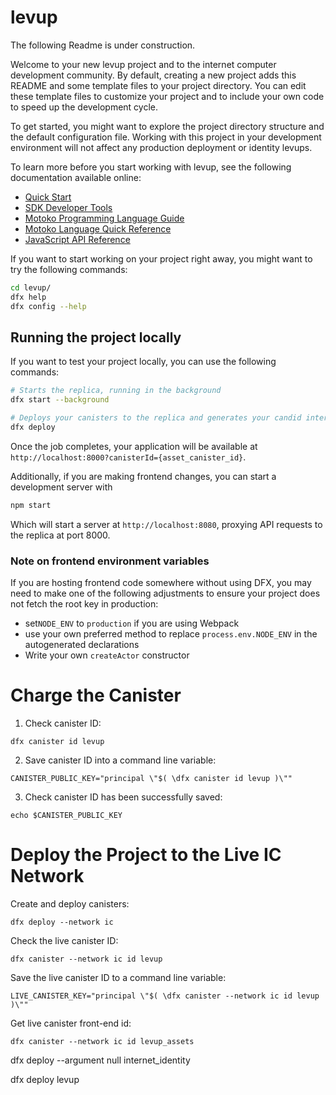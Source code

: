# levup

The following Readme is under construction.

Welcome to your new levup project and to the internet computer development community. By default, creating a new project adds this README and some template files to your project directory. You can edit these template files to customize your project and to include your own code to speed up the development cycle.

To get started, you might want to explore the project directory structure and the default configuration file. Working with this project in your development environment will not affect any production deployment or identity levups.

To learn more before you start working with levup, see the following documentation available online:

- [Quick Start](https://sdk.dfinity.org/docs/quickstart/quickstart-intro.html)
- [SDK Developer Tools](https://sdk.dfinity.org/docs/developers-guide/sdk-guide.html)
- [Motoko Programming Language Guide](https://sdk.dfinity.org/docs/language-guide/motoko.html)
- [Motoko Language Quick Reference](https://sdk.dfinity.org/docs/language-guide/language-manual.html)
- [JavaScript API Reference](https://erxue-5aaaa-aaaab-qaagq-cai.raw.ic0.app)

If you want to start working on your project right away, you might want to try the following commands:

```bash
cd levup/
dfx help
dfx config --help
```

## Running the project locally

If you want to test your project locally, you can use the following commands:

```bash
# Starts the replica, running in the background
dfx start --background

# Deploys your canisters to the replica and generates your candid interface
dfx deploy
```

Once the job completes, your application will be available at `http://localhost:8000?canisterId={asset_canister_id}`.

Additionally, if you are making frontend changes, you can start a development server with

```bash
npm start
```

Which will start a server at `http://localhost:8080`, proxying API requests to the replica at port 8000.

### Note on frontend environment variables

If you are hosting frontend code somewhere without using DFX, you may need to make one of the following adjustments to ensure your project does not fetch the root key in production:

- set`NODE_ENV` to `production` if you are using Webpack
- use your own preferred method to replace `process.env.NODE_ENV` in the autogenerated declarations
- Write your own `createActor` constructor


# Charge the Canister

1. Check canister ID:

```
dfx canister id levup
```

2. Save canister ID into a command line variable:

```
CANISTER_PUBLIC_KEY="principal \"$( \dfx canister id levup )\""
```

3. Check canister ID has been successfully saved:

```
echo $CANISTER_PUBLIC_KEY

```

# Deploy the Project to the Live IC Network

Create and deploy canisters:

```
dfx deploy --network ic
```

Check the live canister ID:

```
dfx canister --network ic id levup
```

Save the live canister ID to a command line variable:

```
LIVE_CANISTER_KEY="principal \"$( \dfx canister --network ic id levup )\""

```

Get live canister front-end id:

```
dfx canister --network ic id levup_assets
```



   dfx deploy --argument null internet_identity

   dfx deploy levup
   